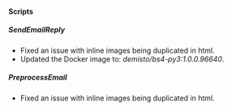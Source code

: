 
#### Scripts

##### SendEmailReply

- Fixed an issue with inline images being duplicated in html.
- Updated the Docker image to: *demisto/bs4-py3:1.0.0.96640*.

##### PreprocessEmail

- Fixed an issue with inline images being duplicated in html.


